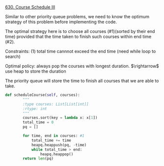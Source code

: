 [630. Course Schedule III](https://leetcode.com/problems/course-schedule-iii/)

Similar to other priority queue problems, we need to know the optimum strategy of this problem before implementing the code.

The optimal strategy here is to choose all courses (#1)(sorted by their end time) provided that the time taken to finish such courses within end time (#2).

Constraints: (1) total time cannnot exceed the end time (need while loop to search)   

Optimal policy: always pop the courses with longest duration. $\rightarrow\$ use heap to store the duration

The priority queue will store the time to finish all courses that we are able to take. 


```python
def scheduleCourse(self, courses):
        """
        :type courses: List[List[int]]
        :rtype: int
        """
        courses.sort(key = lambda x: x[1])
        total_time = 0
        pq = []

        for time, end in courses: #1
            total_time += time
            heapq.heappush(pq, -time)
            while total_time > end:
                heapq.heappop()
        return len(pq)
```

